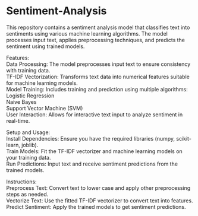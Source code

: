 # Sentiment-Analysis
This repository contains a sentiment analysis model that classifies text into sentiments using various machine learning algorithms. The model processes input text, applies preprocessing techniques, and predicts the sentiment using trained models.  
  
Features:  
Data Processing: The model preprocesses input text to ensure consistency with training data.  
TF-IDF Vectorization: Transforms text data into numerical features suitable for machine learning models.  
Model Training: Includes training and prediction using multiple algorithms:  
Logistic Regression  
Naive Bayes  
Support Vector Machine (SVM)  
User Interaction: Allows for interactive text input to analyze sentiment in real-time.  

Setup and Usage:  
Install Dependencies: Ensure you have the required libraries (numpy, scikit-learn, joblib).  
Train Models: Fit the TF-IDF vectorizer and machine learning models on your training data.  
Run Predictions: Input text and receive sentiment predictions from the trained models.  

Instructions:  
Preprocess Text: Convert text to lower case and apply other preprocessing steps as needed.  
Vectorize Text: Use the fitted TF-IDF vectorizer to convert text into features.  
Predict Sentiment: Apply the trained models to get sentiment predictions.  
